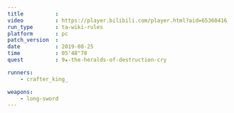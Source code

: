 ```yaml
---
title          :
video          : https://player.bilibili.com/player.html?aid=65360416
run_type       : ta-wiki-rules
platform       : pc
patch_version  : 
date           : 2019-08-25
time           : 05'48"78
quest          : 9★-the-heralds-of-destruction-cry

runners:
    - crafter_king_

weapons:
    - long-sword
---
```

